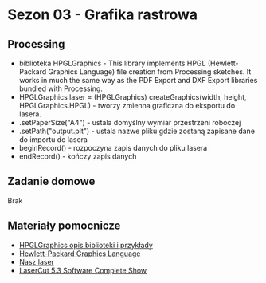 # Sezon 03 - Grafika rastrowa

## Processing
- biblioteka HPGLGraphics - This library implements HPGL (Hewlett-Packard Graphics Language) file creation from Processing sketches. It works in much the same way as the PDF Export and DXF Export libraries bundled with Processing.
- HPGLGraphics laser = (HPGLGraphics) createGraphics(width, height, HPGLGraphics.HPGL) - tworzy zmienna graficzna do eksportu do lasera.
- .setPaperSize("A4") - ustala domyślny wymiar przestrzeni roboczej
- .setPath("output.plt") - ustala nazwe pliku gdzie zostaną zapisane dane do importu do lasera
- beginRecord() - rozpoczyna zapis danych do pliku lasera
- endRecord() - kończy zapis danych 

## Zadanie domowe
Brak

## Materiały pomocnicze
- [HPGLGraphics opis biblioteki i przykłady](http://ciaron.net/HPGLGraphics/)
- [Hewlett-Packard Graphics Language](https://en.wikipedia.org/wiki/HP-GL)
- [Nasz laser](http://www.techsol.com.pl/oferta/plotery-laserowe-co2//22-laser-900vn.html)
- [LaserCut 5.3 Software Complete Show](https://vimeo.com/146985887)



